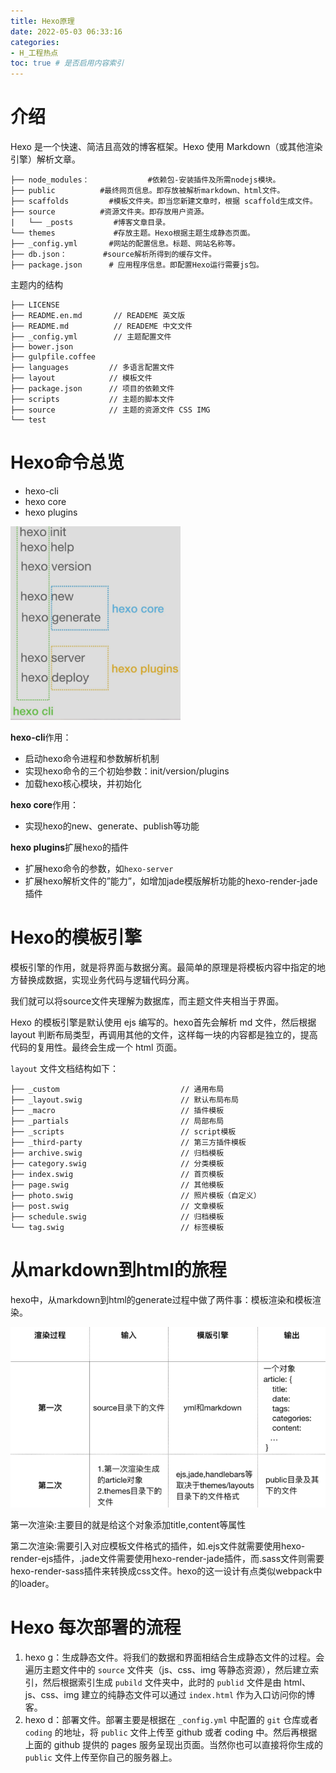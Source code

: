 ```yaml
---
title: Hexo原理
date: 2022-05-03 06:33:16
categories:
- H_工程热点
toc: true # 是否启用内容索引
---
```


# 介绍

Hexo 是一个快速、简洁且高效的博客框架。Hexo 使用 Markdown（或其他渲染引擎）解析文章。

```
├── node_modules：             #依赖包-安装插件及所需nodejs模块。
├── public          #最终网页信息。即存放被解析markdown、html文件。
├── scaffolds         #模板文件夹。即当您新建文章时，根据 scaffold生成文件。
├── source          #资源文件夹。即存放用户资源。
|   └── _posts         #博客文章目录。
└── themes             #存放主题。Hexo根据主题生成静态页面。
├── _config.yml       #网站的配置信息。标题、网站名称等。
├── db.json：        #source解析所得到的缓存文件。
├── package.json      # 应用程序信息。即配置Hexo运行需要js包。
```

主题内的结构

```
├── LICENSE
├── README.en.md       // READEME 英文版
├── README.md          // READEME 中文文件
├── _config.yml        // 主题配置文件
├── bower.json
├── gulpfile.coffee
├── languages         // 多语言配置文件
├── layout            // 模板文件
├── package.json      // 项目的依赖文件
├── scripts           // 主题的脚本文件
├── source            // 主题的资源文件 CSS IMG
└── test
```

# Hexo命令总览

- hexo-cli
- hexo core
- hexo plugins

<img src="/img/image-20220503153102827.png" alt="image-20220503153102827" style="zoom:67%;" />

**hexo-cli**作用：

- 启动hexo命令进程和参数解析机制
- 实现hexo命令的三个初始参数：init/version/plugins
- 加载hexo核心模块，并初始化

**hexo core**作用：

- 实现hexo的new、generate、publish等功能

**hexo plugins**扩展hexo的插件

- 扩展hexo命令的参数，如`hexo-server`
- 扩展hexo解析文件的”能力”，如增加jade模版解析功能的hexo-render-jade插件

# Hexo的模板引擎

模板引擎的作用，就是将界面与数据分离。最简单的原理是将模板内容中指定的地方替换成数据，实现业务代码与逻辑代码分离。

我们就可以将source文件夹理解为数据库，而主题文件夹相当于界面。

Hexo 的模板引擎是默认使用 ejs 编写的。hexo首先会解析 md 文件，然后根据 layout 判断布局类型，再调用其他的文件，这样每一块的内容都是独立的，提高代码的复用性。最终会生成一个 html 页面。

`layout` 文件文档结构如下：

```
├── _custom                           // 通用布局
├── _layout.swig                      // 默认布局布局
├── _macro                            // 插件模板
├── _partials                         // 局部布局
├── _scripts                          // script模板
├── _third-party                      // 第三方插件模板
├── archive.swig                      // 归档模板
├── category.swig                     // 分类模板
├── index.swig                        // 首页模板
├── page.swig                         // 其他模板
├── photo.swig                        // 照片模板（自定义）
├── post.swig                         // 文章模板
├── schedule.swig                     // 归档模板
└── tag.swig                          // 标签模板
```



# 从markdown到html的旅程

hexo中，从markdown到html的generate过程中做了两件事：模板渲染和模板渲染。

<img src="/img/image-20220503154055374.png" alt="image-20220503154055374" style="zoom:67%;" />

第一次渲染:主要目的就是给这个对象添加title,content等属性

第二次渲染:需要引入对应模板文件格式的插件，如.ejs文件就需要使用hexo-render-ejs插件，.jade文件需要使用hexo-render-jade插件，而.sass文件则需要hexo-render-sass插件来转换成css文件。hexo的这一设计有点类似webpack中的loader。

# Hexo 每次部署的流程

1. hexo g：生成静态文件。将我们的数据和界面相结合生成静态文件的过程。会遍历主题文件中的 `source` 文件夹（js、css、img 等静态资源），然后建立索引，然后根据索引生成 `pubild` 文件夹中，此时的 `publid` 文件是由 html、 js、css、img 建立的纯静态文件可以通过 `index.html` 作为入口访问你的博客。
2. hexo d：部署文件。部署主要是根据在 `_config.yml` 中配置的 `git` 仓库或者 `coding` 的地址，将 `public` 文件上传至 github 或者 coding 中。然后再根据上面的 github 提供的 pages 服务呈现出页面。当然你也可以直接将你生成的 `public` 文件上传至你自己的服务器上。

